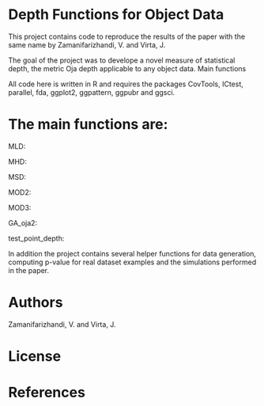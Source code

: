# Depth Functions for Object Data

This project contains code to reproduce the results of the paper with the same name by Zamanifarizhandi, V. and Virta, J.

The goal of the project was to develope a novel measure of statistical depth, the metric Oja depth applicable to any object data. 
Main functions

All code here is written in R and requires the packages CovTools, ICtest, parallel, fda, ggplot2, ggpattern, ggpubr and ggsci.

# The main functions are:

MLD: 

MHD: 

MSD: 

MOD2: 

MOD3: 

GA_oja2: 

test_point_depth:

In addition the project contains several helper functions for data generation, computing p-value for real dataset examples and the simulations performed in the paper.

# Authors

Zamanifarizhandi, V. and Virta, J.

# License



# References

